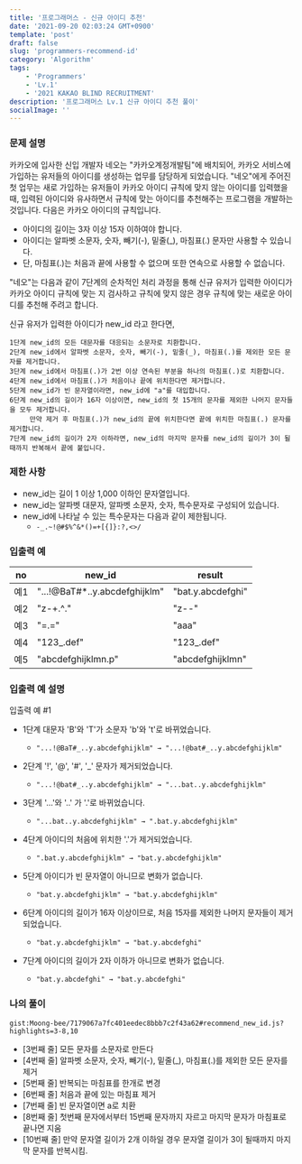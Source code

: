 ```yaml
---
title: '프로그래머스 - 신규 아이디 추천'
date: '2021-09-20 02:03:24 GMT+0900'
template: 'post'
draft: false
slug: 'programmers-recommend-id'
category: 'Algorithm'
tags:
    - 'Programmers'
    - 'Lv.1'
    - '2021 KAKAO BLIND RECRUITMENT'
description: '프로그래머스 Lv.1 신규 아이디 추천 풀이'
socialImage: ''
---
```


### 문제 설명

카카오에 입사한 신입 개발자 네오는 "카카오계정개발팀"에 배치되어, 카카오 서비스에 가입하는 유저들의 아이디를 생성하는 업무를 담당하게 되었습니다. "네오"에게 주어진 첫 업무는 새로 가입하는 유저들이 카카오 아이디 규칙에 맞지 않는 아이디를 입력했을 때, 입력된 아이디와 유사하면서 규칙에 맞는 아이디를 추천해주는 프로그램을 개발하는 것입니다.
다음은 카카오 아이디의 규칙입니다.

-   아이디의 길이는 3자 이상 15자 이하여야 합니다.
-   아이디는 알파벳 소문자, 숫자, 빼기(-), 밑줄(\_), 마침표(.) 문자만 사용할 수 있습니다.
-   단, 마침표(.)는 처음과 끝에 사용할 수 없으며 또한 연속으로 사용할 수 없습니다.

"네오"는 다음과 같이 7단계의 순차적인 처리 과정을 통해 신규 유저가 입력한 아이디가 카카오 아이디 규칙에 맞는 지 검사하고 규칙에 맞지 않은 경우 규칙에 맞는 새로운 아이디를 추천해 주려고 합니다.

신규 유저가 입력한 아이디가 new_id 라고 한다면,

```
1단계 new_id의 모든 대문자를 대응되는 소문자로 치환합니다.
2단계 new_id에서 알파벳 소문자, 숫자, 빼기(-), 밑줄(_), 마침표(.)를 제외한 모든 문자를 제거합니다.
3단계 new_id에서 마침표(.)가 2번 이상 연속된 부분을 하나의 마침표(.)로 치환합니다.
4단계 new_id에서 마침표(.)가 처음이나 끝에 위치한다면 제거합니다.
5단계 new_id가 빈 문자열이라면, new_id에 "a"를 대입합니다.
6단계 new_id의 길이가 16자 이상이면, new_id의 첫 15개의 문자를 제외한 나머지 문자들을 모두 제거합니다.
     만약 제거 후 마침표(.)가 new_id의 끝에 위치한다면 끝에 위치한 마침표(.) 문자를 제거합니다.
7단계 new_id의 길이가 2자 이하라면, new_id의 마지막 문자를 new_id의 길이가 3이 될 때까지 반복해서 끝에 붙입니다.
```

### 제한 사항

-   new_id는 길이 1 이상 1,000 이하인 문자열입니다.
-   new_id는 알파벳 대문자, 알파벳 소문자, 숫자, 특수문자로 구성되어 있습니다.
-   new_id에 나타날 수 있는 특수문자는 다음과 같이 제한됩니다.
    -   `-_.~!@#$%^&*()=+[{]}:?,<>/`

### 입출력 예

| no  | new_id                         | result            |
| --- | ------------------------------ | ----------------- |
| 예1 | "...!@BaT#\*..y.abcdefghijklm" | "bat.y.abcdefghi" |
| 예2 | "z-+.^."                       | "z--"             |
| 예3 | "=.="                          | "aaa"             |
| 예4 | "123\_.def"                    | "123\_.def"       |
| 예5 | "abcdefghijklmn.p"             | "abcdefghijklmn"  |

### 입출력 예 설명

입출력 예 #1

-   1단계 대문자 'B'와 'T'가 소문자 'b'와 't'로 바뀌었습니다.

    -   `"...!@BaT#_..y.abcdefghijklm" → "...!@bat#_..y.abcdefghijklm"`

-   2단계 '!', '@', '#', '\_' 문자가 제거되었습니다.

    -   `"...!@bat#_..y.abcdefghijklm" → "...bat..y.abcdefghijklm"`

-   3단계 '...'와 '..' 가 '.'로 바뀌었습니다.

    -   `"...bat..y.abcdefghijklm" → ".bat.y.abcdefghijklm"`

-   4단계 아이디의 처음에 위치한 '.'가 제거되었습니다.

    -   `".bat.y.abcdefghijklm" → "bat.y.abcdefghijklm"`

-   5단계 아이디가 빈 문자열이 아니므로 변화가 없습니다.

    -   `"bat.y.abcdefghijklm" → "bat.y.abcdefghijklm"`

-   6단계 아이디의 길이가 16자 이상이므로, 처음 15자를 제외한 나머지 문자들이 제거되었습니다.

    -   `"bat.y.abcdefghijklm" → "bat.y.abcdefghi"`

-   7단계 아이디의 길이가 2자 이하가 아니므로 변화가 없습니다.
    -   `"bat.y.abcdefghi" → "bat.y.abcdefghi"`

### 나의 풀이

`gist:Moong-bee/7179067a7fc401eedec8bbb7c2f43a62#recommend_new_id.js?highlights=3-8,10`

-   [3번째 줄] 모든 문자를 소문자로 만든다
-   [4번째 줄] 알파벳 소문자, 숫자, 빼기(-), 밑줄(\_), 마침표(.)를 제외한 모든 문자를 제거
-   [5번째 줄] 반복되는 마침표를 한개로 변경
-   [6번째 줄] 처음과 끝에 있는 마침표 제거
-   [7번째 줄] 빈 문자열이면 a로 치환
-   [8번째 줄] 첫번째 문자에서부터 15번째 문자까지 자르고 마지막 문자가 마침표로 끝나면 지움
-   [10번째 줄] 만약 문자열 길이가 2개 이하일 경우 문자열 길이가 3이 될때까지 마지막 문자를 반복시킴.
